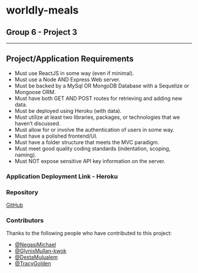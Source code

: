 # worldly-meals
## Group 6 - Project 3

***

<!-- ## User Story

* AS A XX,
* I WANT XX,
* AND THEN XX.

## Description

XX -->

## Project/Application Requirements

* Must use ReactJS in some way (even if minimal).
* Must use a Node AND Express Web server.
* Must be backed by a MySql OR MongoDB Database with a Sequelize or Mongoose ORM.
* Must have both GET AND POST routes for retrieving and adding new data.
* Must be deployed using Heroku (with data).
* Must utilize at least two libraries, packages, or technologies that we haven’t discussed.
* Must allow for or involve the authentication of users in some way. 
* Must have a polished frontend/UI.
* Must have a folder structure that meets the MVC paradigm.
* Must meet good quality coding standards (indentation, scoping, naming).
* Must NOT expose sensitive API key information on the server.

<!-- ## API

The Alex Trebek Tribute Trivia Challenge utilizes one API that provides over 156,000 trivia questions, clues, categories, answers and more. 

* [jService](http://jservice.io//) - Thanks for the great API, Steve Ottenad! (@scottenad - https://github.com/sottenad)

## Game Screenshot
![jeopardy_trivia_game](./public/Images/gameboard_screenshot.png)

## Template Engine

The application framework for this site is by [Handlebars](https://handlebarsjs.com/) -->

### Application Deployment Link - Heroku

<!-- [Jeopardy Trivia Game](https://shielded-fjord-19309.herokuapp.com/) -->

### Repository

[GitHub](https://github.com/glynismullankwok/worldly-meals)

### Contributors

Thanks to the following people who have contributed to this project:

* [@NegasiMichael](https://github.com/negasimichael)
* [@GlynisMullan-kwok](https://github.com/glynismullankwok)
* [@DestaMulualem](https://github.com/destish21)
* [@TracyGolden](https://github.com/tracy80s2003)


### 